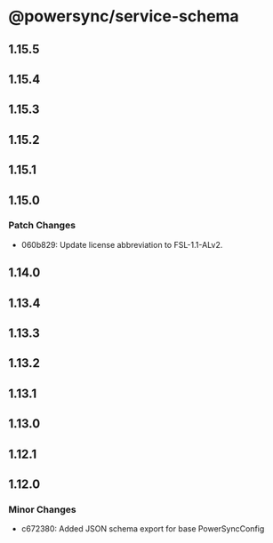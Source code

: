# @powersync/service-schema

## 1.15.5

## 1.15.4

## 1.15.3

## 1.15.2

## 1.15.1

## 1.15.0

### Patch Changes

- 060b829: Update license abbreviation to FSL-1.1-ALv2.

## 1.14.0

## 1.13.4

## 1.13.3

## 1.13.2

## 1.13.1

## 1.13.0

## 1.12.1

## 1.12.0

### Minor Changes

- c672380: Added JSON schema export for base PowerSyncConfig
